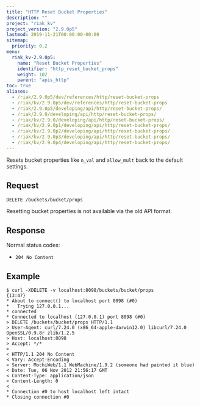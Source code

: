 ```yaml
---
title: "HTTP Reset Bucket Properties"
description: ""
project: "riak_kv"
project_version: "2.9.0p5"
lastmod: 2019-11-21T00:00:00-00:00
sitemap:
  priority: 0.2
menu:
  riak_kv-2.9.0p5:
    name: "Reset Bucket Properties"
    identifier: "http_reset_bucket_props"
    weight: 102
    parent: "apis_http"
toc: true
aliases:
  - /riak/2.9.0p5/dev/references/http/reset-bucket-props
  - /riak/kv/2.9.0p5/dev/references/http/reset-bucket-props
  - /riak/2.9.0p5/developing/api/http/reset-bucket-props/
  - /riak/2.9.0/developing/api/http/reset-bucket-props/
  - /riak/kv/2.9.0/developing/api/http/reset-bucket-props/
  - /riak/kv/2.9.0p1/developing/api/http/reset-bucket-props/
  - /riak/kv/2.9.0p2/developing/api/http/reset-bucket-props/
  - /riak/kv/2.9.0p3/developing/api/http/reset-bucket-props/
  - /riak/kv/2.9.0p4/developing/api/http/reset-bucket-props/
---
```


Resets bucket properties like `n_val` and `allow_mult` back to the
default settings.

## Request

```bash
DELETE /buckets/bucket/props
```

Resetting bucket properties is not available via the old API format.

## Response

Normal status codes:

* `204 No Content`

## Example

```curl
$ curl -XDELETE -v localhost:8098/buckets/bucket/props                                                                                                             {13:47}
* About to connect() to localhost port 8098 (#0)
*   Trying 127.0.0.1...
* connected
* Connected to localhost (127.0.0.1) port 8098 (#0)
> DELETE /buckets/bucket/props HTTP/1.1
> User-Agent: curl/7.24.0 (x86_64-apple-darwin12.0) libcurl/7.24.0 OpenSSL/0.9.8r zlib/1.2.5
> Host: localhost:8098
> Accept: */*
>
< HTTP/1.1 204 No Content
< Vary: Accept-Encoding
< Server: MochiWeb/1.1 WebMachine/1.9.2 (someone had painted it blue)
< Date: Tue, 06 Nov 2012 21:56:17 GMT
< Content-Type: application/json
< Content-Length: 0
<
* Connection #0 to host localhost left intact
* Closing connection #0
```
